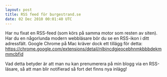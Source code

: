 ```yaml
---
layout: post
title: RSS feed för burgestrand.se
date: 02 Dec 2010 00:01:40 UTC
---
```


Har nu fixat en RSS-feed (som körs på samma motor som resten av siten). Har du en någorlunda modern webbläsare bör du se en RSS-ikon i ditt adressfält. Google Chrome på Mac kräver dock ett tillägg för detta: <https://chrome.google.com/extensions/detail/nlbjncdgjeocebhnmkbbbdekmmmcbfjd>

Vad detta betyder är att man nu kan prenumerera på min blogg via en RSS-läsare, så att man blir notifierad så fort det finns nya inlägg!